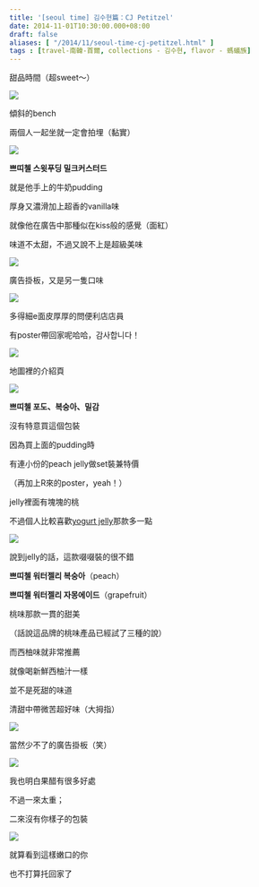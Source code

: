 ```yaml
---
title: '[seoul time] 김수현篇：CJ Petitzel'
date: 2014-11-01T10:30:00.000+08:00
draft: false
aliases: [ "/2014/11/seoul-time-cj-petitzel.html" ]
tags : [travel-南韓-首爾, collections - 김수현, flavor - 螞蟻族]
---
```


甜品時間（超sweet～）  

[![](https://3.bp.blogspot.com/-CmmxVZQQKvQ/XE2VcqKfmqI/AAAAAAAAHgg/rCtnajxTF_Alk40KSxBe1Gd9CHBJXw_WACLcBGAs/s640/15472979638_a764fe909a_z.jpg)](https://3.bp.blogspot.com/-CmmxVZQQKvQ/XE2VcqKfmqI/AAAAAAAAHgg/rCtnajxTF_Alk40KSxBe1Gd9CHBJXw_WACLcBGAs/s1600/15472979638_a764fe909a_z.jpg)

傾斜的bench

兩個人一起坐就一定會拍埋（黏實）

[![](https://2.bp.blogspot.com/-nOzUPNHVHpY/XE2VnCWgyQI/AAAAAAAAHgk/0uZYB_LRVvI4LJX49ma71yGgL9Pe9BV1wCLcBGAs/s640/15473541340_02fcb8545c_z.jpg)](https://2.bp.blogspot.com/-nOzUPNHVHpY/XE2VnCWgyQI/AAAAAAAAHgk/0uZYB_LRVvI4LJX49ma71yGgL9Pe9BV1wCLcBGAs/s1600/15473541340_02fcb8545c_z.jpg)

**쁘띠첼 스윗푸딩 밀크커스터드**

就是他手上的牛奶pudding

厚身又濃滑加上超香的vanilla味

就像他在廣告中那種似在kiss般的感覺（面紅）

味道不太甜，不過又說不上是超級美味

[![](https://4.bp.blogspot.com/--ns_4y4jBrc/XE2VsWBXIfI/AAAAAAAAHgo/0-xLfY3U8IscB6_7McbN0mAxRygm0qm2ACLcBGAs/s640/15656424991_3da24f5b39_z.jpg)](https://4.bp.blogspot.com/--ns_4y4jBrc/XE2VsWBXIfI/AAAAAAAAHgo/0-xLfY3U8IscB6_7McbN0mAxRygm0qm2ACLcBGAs/s1600/15656424991_3da24f5b39_z.jpg)

廣告掛板，又是另一隻口味

[![](https://2.bp.blogspot.com/-GgG2Kv4r3xo/XE2VzLUemLI/AAAAAAAAHgw/BiyGtn-e5SMzkQyciJmU5v8pFu1bLV_ngCLcBGAs/s640/15038371814_d75e1a77d9_z.jpg)](https://2.bp.blogspot.com/-GgG2Kv4r3xo/XE2VzLUemLI/AAAAAAAAHgw/BiyGtn-e5SMzkQyciJmU5v8pFu1bLV_ngCLcBGAs/s1600/15038371814_d75e1a77d9_z.jpg)

多得細e面皮厚厚的問便利店店員

有poster帶回家呢哈哈，감사합니다！

[![](https://4.bp.blogspot.com/-aVq37S_9ZVo/XE2V5Q4M0PI/AAAAAAAAHg4/CliCwjlGUyEfuy_I2YcLIn2ZgfODe-1UwCLcBGAs/s640/15659946122_779db84b6e_z.jpg)](https://4.bp.blogspot.com/-aVq37S_9ZVo/XE2V5Q4M0PI/AAAAAAAAHg4/CliCwjlGUyEfuy_I2YcLIn2ZgfODe-1UwCLcBGAs/s1600/15659946122_779db84b6e_z.jpg)

地圖裡的介紹頁

[![](https://2.bp.blogspot.com/-ahOpAxtU7Zg/XE2V_5S1kPI/AAAAAAAAHhA/asu1GhsgOqAY313rA20MgpsvQWWkgjNpQCLcBGAs/s640/15038376374_ef6737274b_z.jpg)](https://2.bp.blogspot.com/-ahOpAxtU7Zg/XE2V_5S1kPI/AAAAAAAAHhA/asu1GhsgOqAY313rA20MgpsvQWWkgjNpQCLcBGAs/s1600/15038376374_ef6737274b_z.jpg)

**쁘띠첼 포도、복숭아、밀감**

沒有特意買這個包裝

因為買上面的pudding時

有連小份的peach jelly做set裝兼特價

（再加上R來的poster，yeah！）

jelly裡面有塊塊的桃

不過個人比較喜歡[yogurt jelly](http://www.hidie.net/2014/08/jelly-cj-petitzel-fruity-yogurt-jelly.html)那款多一點

[![](https://4.bp.blogspot.com/-QNGLRpE14vM/XE2WIg8mEdI/AAAAAAAAHhE/AgRQdwFlAnQA7oicKMjYau3np_02PdO7QCLcBGAs/s640/15038374924_aabecb174f_z.jpg)](https://4.bp.blogspot.com/-QNGLRpE14vM/XE2WIg8mEdI/AAAAAAAAHhE/AgRQdwFlAnQA7oicKMjYau3np_02PdO7QCLcBGAs/s1600/15038374924_aabecb174f_z.jpg)

說到jelly的話，這款啜啜裝的很不錯

**쁘띠첼 워터젤리 복숭아**（peach）

**쁘띠첼 워터젤리 자몽에이드**（grapefruit）

桃味那款一貫的甜美

（話說這品牌的桃味產品已經試了三種的說）

而西柚味就非常推薦

就像喝新鮮西柚汁一樣

並不是死甜的味道

清甜中帶微苦超好味（大拇指）

[![](https://2.bp.blogspot.com/-EBoREkr9Gyk/XE2WRPPjvgI/AAAAAAAAHhQ/KI5cq2m9HOEx5CdNL4e3LBIjZSfcoVP-wCLcBGAs/s640/15656434181_43120d0f64_z.jpg)](https://2.bp.blogspot.com/-EBoREkr9Gyk/XE2WRPPjvgI/AAAAAAAAHhQ/KI5cq2m9HOEx5CdNL4e3LBIjZSfcoVP-wCLcBGAs/s1600/15656434181_43120d0f64_z.jpg)

當然少不了的廣告掛板（笑）

[![](https://3.bp.blogspot.com/-4y0PfMSpTMQ/XE2WZTHgwsI/AAAAAAAAHhY/I8VM8PnQv2ANsIl6crEAMAmrC86KumVGwCLcBGAs/s640/15038969743_85f23cc04f_z.jpg)](https://3.bp.blogspot.com/-4y0PfMSpTMQ/XE2WZTHgwsI/AAAAAAAAHhY/I8VM8PnQv2ANsIl6crEAMAmrC86KumVGwCLcBGAs/s1600/15038969743_85f23cc04f_z.jpg)

我也明白果醋有很多好處

不過一來太重；

二來沒有你樣子的包裝

[![](https://1.bp.blogspot.com/-nPuetjEuYG8/XE2Wgx0APsI/AAAAAAAAHhc/rEDpA50uggM4Lusn-PFsTXpos7OuPlagACLcBGAs/s640/15038968173_c116102cc4_z.jpg)](https://1.bp.blogspot.com/-nPuetjEuYG8/XE2Wgx0APsI/AAAAAAAAHhc/rEDpA50uggM4Lusn-PFsTXpos7OuPlagACLcBGAs/s1600/15038968173_c116102cc4_z.jpg)

就算看到這樣嫩口的你

也不打算托回家了
